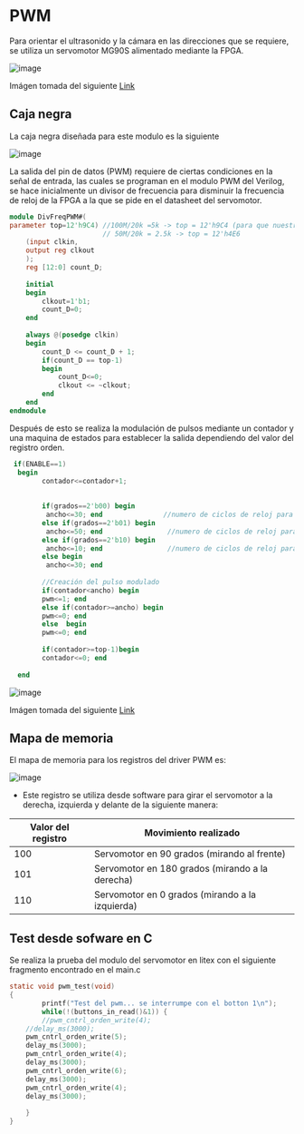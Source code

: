 # PWM

Para orientar el ultrasonido y la cámara en las direcciones que se requiere, se utiliza un servomotor MG90S alimentado mediante la FPGA.


![image](https://user-images.githubusercontent.com/80898083/129970920-19c28b06-f383-48fb-a5ca-b65e47f02703.png)

Imágen tomada del siguiente [Link](https://pdf1.alldatasheet.com/datasheet-pdf/view/1132104/ETC2/MG90S.html)

## Caja negra 

La caja negra diseñada para este modulo es la siguiente 

![image](https://user-images.githubusercontent.com/36159520/130699975-457cc9f3-384e-4156-86f8-49b7f92bbb14.png)

La salida del pin de datos (PWM) requiere de ciertas condiciones en la señal de entrada, las cuales se programan en el modulo PWM del Verilog, se hace inicialmente un divisor de frecuencia para disminuir la frecuencia de reloj de la FPGA a la que se pide en el datasheet del servomotor.

```verilog
module DivFreqPWM#( 
parameter top=12'h9C4) //100M/20k =5k -> top = 12'h9C4 (para que nuestro clock sea de 20khz) 
					   // 50M/20k = 2.5k -> top = 12'h4E6
    (input clkin,
    output reg clkout
    );
    reg [12:0] count_D;
	
	initial
	begin
		clkout=1'b1;
		count_D=0;
	end
	
	always @(posedge clkin) 
	begin
		count_D <= count_D + 1;
		if(count_D == top-1)
		begin
			count_D<=0;
			clkout <= ~clkout;
		end
	end
endmodule
```


Después de esto se realiza la modulación de pulsos mediante un contador y una maquina de estados para establecer la salida dependiendo del valor del registro orden.



```verilog
 if(ENABLE==1)
  begin  
        contador<=contador+1;
    
  
        if(grados==2'b00) begin
         ancho<=30; end               //numero de ciclos de reloj para hacer 1.5ms
        else if(grados==2'b01) begin
         ancho<=50; end                //numero de ciclos de reloj para hacer 2ms
        else if(grados==2'b10) begin
         ancho<=10; end                //numero de ciclos de reloj para hacer 1ms
        else begin
         ancho<=30; end 
         
        //Creación del pulso modulado      
        if(contador<ancho) begin 
        pwm<=1; end
        else if(contador>=ancho) begin
        pwm<=0; end 
        else  begin
        pwm<=0; end
    
        if(contador>=top-1)begin 
        contador<=0; end
                                                       
  end
```
![image](https://user-images.githubusercontent.com/80898083/129971042-585ece5f-87f5-46d3-b024-47dd88db6a07.png)


Imágen tomada del siguiente [Link](https://pdf1.alldatasheet.com/datasheet-pdf/view/1132104/ETC2/MG90S.html)

## Mapa de memoria

El mapa de memoria para los registros del driver PWM es:

![image](https://user-images.githubusercontent.com/36159520/130700183-7ab1a77f-cd49-4279-b9b7-fa6a586ccb7a.png)

- Este registro se utiliza desde software para girar el servomotor a la derecha, izquierda y delante de la siguiente manera:


|Valor del registro |	Movimiento realizado |
|---|---|
|100 |	Servomotor en 90 grados (mirando al frente) |
|101 |	Servomotor en 180 grados (mirando a la derecha)| 
|110 |	Servomotor en 0 grados (mirando a la izquierda)|




## Test desde sofware en C

Se realiza la prueba del modulo del servomotor en litex con el siguiente fragmento encontrado en el main.c

```C
static void pwm_test(void)
{  
        printf("Test del pwm... se interrumpe con el botton 1\n");
        while(!(buttons_in_read()&1)) {
        //pwm_cntrl_orden_write(4);
	//delay_ms(3000);
	pwm_cntrl_orden_write(5);
	delay_ms(3000);
	pwm_cntrl_orden_write(4);
	delay_ms(3000);
	pwm_cntrl_orden_write(6);
	delay_ms(3000);
	pwm_cntrl_orden_write(4);
	delay_ms(3000);
	
	}
}
```
